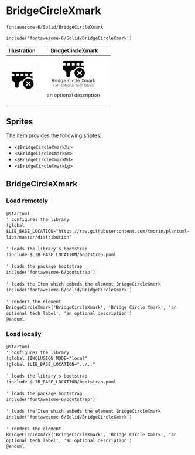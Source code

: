 # BridgeCircleXmark


```text
fontawesome-6/Solid/BridgeCircleXmark
```

```text
include('fontawesome-6/Solid/BridgeCircleXmark')
```



| Illustration | BridgeCircleXmark |
| :---: | :---: |
| ![illustration for Illustration](../../fontawesome-6/Solid/BridgeCircleXmark.png) | ![illustration for BridgeCircleXmark](../../fontawesome-6/Solid/BridgeCircleXmark.Local.png) |



## Sprites
The item provides the following sriptes:

- `<$BridgeCircleXmarkXs>`
- `<$BridgeCircleXmarkSm>`
- `<$BridgeCircleXmarkMd>`
- `<$BridgeCircleXmarkLg>`





## BridgeCircleXmark

### Load remotely
```plantuml
@startuml
' configures the library
!global $LIB_BASE_LOCATION="https://raw.githubusercontent.com/tmorin/plantuml-libs/master/distribution"

' loads the library's bootstrap
!include $LIB_BASE_LOCATION/bootstrap.puml

' loads the package bootstrap
include('fontawesome-6/bootstrap')

' loads the Item which embeds the element BridgeCircleXmark
include('fontawesome-6/Solid/BridgeCircleXmark')

' renders the element
BridgeCircleXmark('BridgeCircleXmark', 'Bridge Circle Xmark', 'an optional tech label', 'an optional description')
@enduml
```

### Load locally
```plantuml
@startuml
' configures the library
!global $INCLUSION_MODE="local"
!global $LIB_BASE_LOCATION="../.."

' loads the library's bootstrap
!include $LIB_BASE_LOCATION/bootstrap.puml

' loads the package bootstrap
include('fontawesome-6/bootstrap')

' loads the Item which embeds the element BridgeCircleXmark
include('fontawesome-6/Solid/BridgeCircleXmark')

' renders the element
BridgeCircleXmark('BridgeCircleXmark', 'Bridge Circle Xmark', 'an optional tech label', 'an optional description')
@enduml
```

